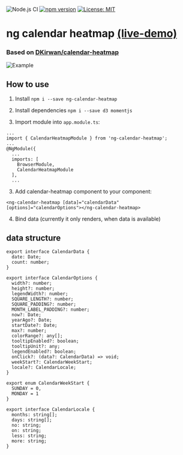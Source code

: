 ![Node.js CI](https://github.com/fischer-matthias/ng-calendar-heatmap/workflows/Node.js%20CI/badge.svg) [![npm version](https://badge.fury.io/js/ng-calendar-heatmap.svg)](https://badge.fury.io/js/ng-calendar-heatmap) [![License: MIT](https://img.shields.io/badge/License-MIT-yellow.svg)](https://opensource.org/licenses/MIT)
# ng calendar heatmap [(live-demo)](http://fischer-matthias.github.io/ng-calendar-heatmap/)
### Based on [DKirwan/calendar-heatmap](https://github.com/DKirwan/calendar-heatmap)
![Example](https://raw.githubusercontent.com/fischer-matthias/ng-calendar-heatmap/master/src/assets/ng-calendar-heatmap.png)

## How to use
1. Install `npm i --save ng-calendar-heatmap`
2. Install dependencies `npm i --save d3 momentjs`

2. Import module into `app.module.ts`:
```
...
import { CalendarHeatmapModule } from 'ng-calendar-heatmap';
...
@NgModule({
  ...
  imports: [
    BrowserModule,
    CalendarHeatmapModule
  ],
  ...
```

3. Add calendar-heatmap component to your component:
```
<ng-calendar-heatmap [data]="calendarData" [options]="calendarOptions"></ng-calendar-heatmap>
```

4. Bind data (currently it only renders, when data is available)

## data structure

```
export interface CalendarData {
  date: Date;
  count: number;
}
```

```
export interface CalendarOptions {
  width?: number;
  height?: number;
  legendWidth?: number;
  SQUARE_LENGTH?: number;
  SQUARE_PADDING?: number;
  MONTH_LABEL_PADDING?: number;
  now?: Date;
  yearAgo?: Date;
  startDate?: Date;
  max?: number;
  colorRange?: any[];
  tooltipEnabled?: boolean;
  tooltipUnit?: any;
  legendEnabled?: boolean;
  onClick?: (data?: CalendarData) => void;
  weekStart?: CalendarWeekStart;
  locale?: CalendarLocale;
}
```

```
export enum CalendarWeekStart {
  SUNDAY = 0,
  MONDAY = 1
}
```

```
export interface CalendarLocale {
  months: string[];
  days: string[];
  no: string;
  on: string;
  less: string;
  more: string;
}
```
